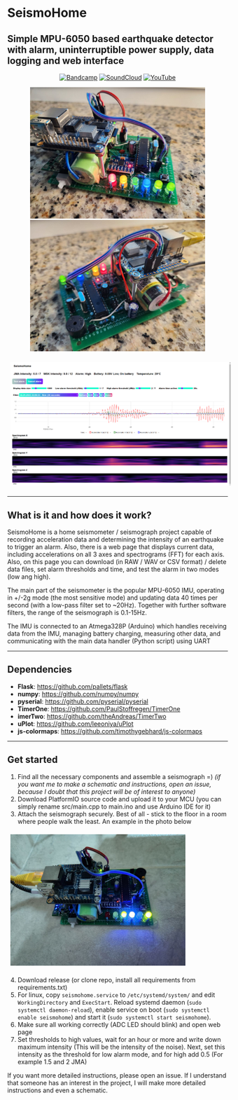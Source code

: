 # SeismoHome
## Simple MPU-6050 based earthquake detector with alarm, uninterruptible power supply, data logging and web interface

<div style="width:100%;text-align:center;">
   <p>
      <a href="https://f3rni.bandcamp.com"><img alt="Bandcamp" src="https://img.shields.io/badge/-Bandcamp-cyan" ></a>
      <a href="https://soundcloud.com/f3rni"><img alt="SoundCloud" src="https://img.shields.io/badge/-SoundCloud-orange" ></a>
      <a href="https://www.youtube.com/@F3RNI"><img alt="YouTube" src="https://img.shields.io/badge/-YouTube-red" ></a>
   </p>
</div>

<div style="width:100%;text-align:center;">
    <p align="center">
        <img src="device_photo_1.jpg" alt="Seismograph photo 1" width="auto" height="300">
        <img src="device_photo_2.jpg" alt="Seismograph photo 2" width="auto" height="300">
    </p>
</div>

<div style="content: ''; clear: both; display: table;">
   <img src="web_screenshot.png" alt="Web page screenshot" style="width:100%; padding: 0.5em;">
</div>

----------

## What is it and how does it work?

SeismoHome is a home seismometer / seismograph project capable of recording acceleration data and determining the intensity of an earthquake to trigger an alarm.
Also, there is a web page that displays current data, including accelerations on all 3 axes and spectrograms (FFT) for each axis. Also, on this page you can download (in RAW / WAV or CSV format) / delete data files, set alarm thresholds and time, and test the alarm in two modes (low ang high).

The main part of the seismometer is the popular MPU-6050 IMU, operating in +/-2g mode (the most sensitive mode) and updating data 40 times per second (with a low-pass filter set to ~20Hz).
Together with further software filters, the range of the seismograph is 0.1-15Hz.

The IMU is connected to an Atmega328P (Arduino) which handles receiving data from the IMU, managing battery charging, measuring other data, and communicating with the main data handler (Python script) using UART



----------

## Dependencies

- **Flask**: https://github.com/pallets/flask
- **numpy**: https://github.com/numpy/numpy
- **pyserial**: https://github.com/pyserial/pyserial
- **TimerOne**: https://github.com/PaulStoffregen/TimerOne
- **imerTwo**: https://github.com/theAndreas/TimerTwo
- **uPlot**: https://github.com/leeoniya/uPlot
- **js-colormaps**: https://github.com/timothygebhard/js-colormaps

----------

## Get started

1. Find all the necessary components and assemble a seismograph =) *(if you want me to make a schematic and instructions, open an issue, because I doubt that this project will be of interest to anyone)*
2. Download PlatformIO source code and upload it to your MCU (you can simply rename src/main.cpp to main.ino and use Arduino IDE for it)
3. Attach the seismograph securely. Best of all - stick to the floor in a room where people walk the least. An example in the photo below


<img src="device_photo_3.jpg" alt="The seismograph is hot-glued to the floor" style="height: 300px; width: auto; padding: 0.5em;">

4. Download release (or clone repo, install all requirements from requirements.txt)
5. For linux, copy `seismohome.service` to `/etc/systemd/system/` and edit `WorkingDirectory` and `ExecStart`. Reload systemd daemon (`sudo systemctl daemon-reload`), enable service on boot (`sudo systemctl enable seismohome`) and start it (`sudo systemctl start seismohome`).
6. Make sure all working correctly (ADC LED should blink) and open web page
7. Set thresholds to high values, wait for an hour or more and write down maximum intensity (This will be the intensity of the noise). Next, set this intensity as the threshold for low alarm mode, and for high add 0.5 (For example 1.5 and 2 JMA)

If you want more detailed instructions, please open an issue. If I understand that someone has an interest in the project, I will make more detailed instructions and even a schematic.
